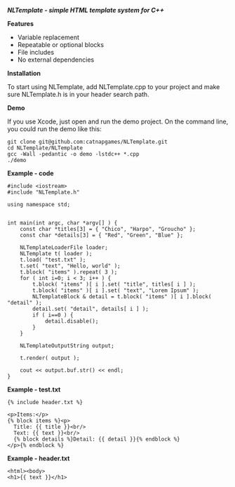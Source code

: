 ***NLTemplate - simple HTML template system for C++***

**Features**

- Variable replacement
- Repeatable or optional blocks
- File includes
- No external dependencies

**Installation**

To start using NLTemplate, add NLTemplate.cpp to your project and make sure NLTemplate.h is in your header search path.

**Demo**

If you use Xcode, just open and run the demo project. On the command line, you could run the demo like this:

    git clone git@github.com:catnapgames/NLTemplate.git
    cd NLTemplate/NLTemplate
    gcc -Wall -pedantic -o demo -lstdc++ *.cpp
    ./demo

**Example - code**

    #include <iostream>
    #include "NLTemplate.h"

    using namespace std;


    int main(int argc, char *argv[] ) {
        const char *titles[3] = { "Chico", "Harpo", "Groucho" };
        const char *details[3] = { "Red", "Green", "Blue" };

        NLTemplateLoaderFile loader;
        NLTemplate t( loader );
        t.load( "test.txt" );
        t.set( "text", "Hello, world" );
        t.block( "items" ).repeat( 3 );
        for ( int i=0; i < 3; i++ ) {
            t.block( "items" )[ i ].set( "title", titles[ i ] );
            t.block( "items" )[ i ].set( "text", "Lorem Ipsum" );
            NLTemplateBlock & detail = t.block( "items" )[ i ].block( "detail" );
            detail.set( "detail", details[ i ] );
            if ( i==0 ) {
                detail.disable();
            }
        }
        
        NLTemplateOutputString output;
        
        t.render( output );
        
        cout << output.buf.str() << endl;
    }

**Example - test.txt**

    {% include header.txt %}
    
    <p>Items:</p>
    {% block items %}<p>
      Title: {{ title }}<br/>
      Text: {{ text }}<br/>
      {% block details %}Detail: {{ detail }}{% endblock %}
    </p>{% endblock %}

**Example - header.txt**

    <html><body>
    <h1>{{ text }}</h1>

